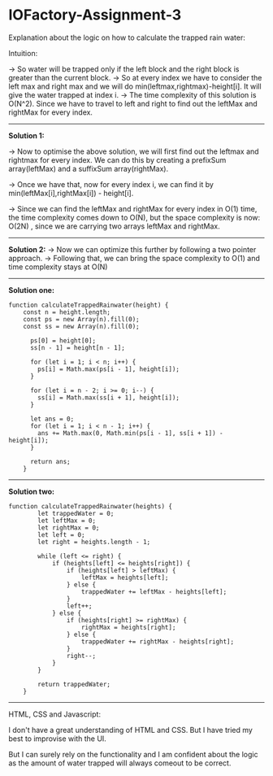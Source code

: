 # IOFactory-Assignment-3

Explanation about the logic on how to calculate the trapped rain water:

Intuition:

-> So water will be trapped only if the left block and the right block is greater than the current block.
-> So at every index we have to consider the left max and right max and we will do min(leftmax,rightmax)-height[i]. It will give the water trapped at index i.
-> The time complexity of this solution is O(N^2). Since we have to travel to left and right to find out the leftMax and rightMax for every index.


-----------------------------------------------------------------------------------------------------------------------------------------------------------------------------------------------


**Solution 1:**

-> Now to optimise the above solution, we will first find out the leftmax and rightmax for every index. We can do this by creating a prefixSum array(leftMax) and a suffixSum array(rightMax).

-> Once we have that, now for every index i, we can find it by min(leftMax[i],rightMax[i]) - height[i]. 

-> Since we can find the leftMax and rightMax for every index in O(1) time, the time complexity comes down to O(N), but the space complexity is now: O(2N) , since we are carrying two arrays leftMax and rightMax.


-----------------------------------------------------------------------------------------------------------------------------------------------------------------------------------------------


**Solution 2:**
-> Now we can optimize this further by following a two pointer approach.
-> Following that, we can bring the space complexity to O(1) and time complexity stays at O(N)


-----------------------------------------------------------------------------------------------------------------------------------------------------------------------------------------------


**Solution one:**

    function calculateTrappedRainwater(height) {
        const n = height.length;
        const ps = new Array(n).fill(0);
        const ss = new Array(n).fill(0);

          ps[0] = height[0];
          ss[n - 1] = height[n - 1];

          for (let i = 1; i < n; i++) {
            ps[i] = Math.max(ps[i - 1], height[i]);
          }
        
          for (let i = n - 2; i >= 0; i--) {
            ss[i] = Math.max(ss[i + 1], height[i]);
          }
        
          let ans = 0;
          for (let i = 1; i < n - 1; i++) {
            ans += Math.max(0, Math.min(ps[i - 1], ss[i + 1]) - height[i]);
          }
        
          return ans;
        }


-----------------------------------------------------------------------------------------------------------------------------------------------------------------------------------------------



**Solution two:**

    function calculateTrappedRainwater(heights) {
            let trappedWater = 0;
            let leftMax = 0;
            let rightMax = 0;
            let left = 0;
            let right = heights.length - 1;
    
            while (left <= right) {
                if (heights[left] <= heights[right]) {
                    if (heights[left] > leftMax) {
                        leftMax = heights[left];
                    } else {
                        trappedWater += leftMax - heights[left];
                    }
                    left++;
                } else {
                    if (heights[right] >= rightMax) {
                        rightMax = heights[right];
                    } else {
                        trappedWater += rightMax - heights[right];
                    }
                    right--;
                }
            }
    
            return trappedWater;
        }

-----------------------------------------------------------------------------------------------------------------------------------------------------------------------------------------------



HTML, CSS and Javascript:

I don't have a great understanding of HTML and CSS. But I have tried my best to improvise with the UI. 

But I can surely rely on the functionality and I am confident about the logic as the amount of water trapped will always comeout to be correct.

